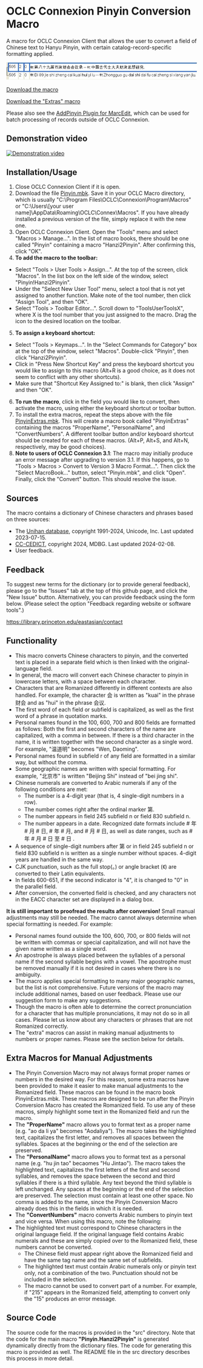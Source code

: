 # OCLC Connexion Pinyin Conversion Macro

A macro for OCLC Connexion Client that allows the user to convert a field of Chinese text
to Hanyu Pinyin, with certain catalog-record-specific formatting applied. 

![image](img/example505.jpg)

[Download the macro](https://github.com/pulibrary/oclcpinyin/releases/latest/download/Pinyin.mbk)

[Download the "Extras" macro](https://github.com/pulibrary/oclcpinyin/releases/latest/download/PinyinExtras.mbk)

Please also see the [AddPinyin Plugin for MarcEdit](https://github.com/pulibrary/addpinyin-marcedit), which can be used for batch processing of records outside of OCLC Connexion. 

## Demonstration video
[![Demonstration video](https://img.youtube.com/vi/xi1LOWUzqU0/0.jpg)](https://youtu.be/xi1LOWUzqU0)

## Installation/Usage

1. Close OCLC Connexion Client if it is open.
2. Download the file [Pinyin.mbk](https://github.com/pulibrary/oclcpinyin/releases/latest/download/Pinyin.mbk). Save it in your OCLC Macro directory, which is usually "C:\Program Files\OCLC\Connexion\Program\Macros" or "C:\Users\\[your user name]\AppData\Roaming\OCLC\Connex\Macros". If you have already installed a previous version of the file, simply replace it with the new one.
3. Open OCLC Connexion Client. Open the "Tools" menu and select "Macros > Manage...". In the list of macro books, there should be one called "Pinyin" containing a macro "Hanzi2Pinyin". After confirming this, click "OK".
4. **To add the macro to the toolbar:**
  - Select "Tools > User Tools > Assign...". At the top of the screen, click "Macros". In the list box on the left side of the window, select "Pinyin!Hanzi2Pinyin".
  - Under the "Select New User Tool" menu, select a tool that is not yet assigned to another function. Make note of the tool number, then click "Assign Tool", and then "OK".
  - Select "Tools > Toolbar Editor...". Scroll down to "ToolsUserToolsX", where X is the tool number that you just assigned to the macro. Drag the icon to the desired location on the toolbar.
5. **To assign a keyboard shortcut:**
  - Select "Tools > Keymaps...". In the "Select Commands for Category" box at the top of the window, select "Macros". Double-click "Pinyin", then click "Hanzi2Pinyin".
  - Click in "Press New Shortcut Key" and press the keyboard shortcut you would like to assign to this macro (Alt+R is a good choice, as it does not seem to conflict with any other shortcuts).
  - Make sure that "Shortcut Key Assigned to:" is blank, then click "Assign" and then "OK". 
6. **To run the macro**, click in the field you would like to convert, then activate the macro, using either the keyboard shortcut or toolbar button.
7. To install the extra macros, repeat the steps above with the file [PinyinExtras.mbk](https://github.com/pulibrary/oclcpinyin/releases/latest/download/PinyinExtras.mbk). This will create a macro book called "PinyinExtras" containing the macros "ProperName", "PersonalName", and "ConvertNumbers". A different toolbar button and/or keyboard shortcut should be created for each of these macros. (Alt+P, Alt+S, and Alt+N, respectively, may be good choices).
8. **Note to users of OCLC Connexion 3.1**: The macro may initially produce an error message after upgrading to version 3.1. If this happens, go to "Tools > Macros > Convert to Version 3 Macro Format...". Then click the "Select MacroBook..." button, select "Pinyin.mbk", and click "Open". Finally, click the "Convert" button. This should resolve the issue.

## Sources
The macro contains a dictionary of Chinese characters and phrases based on three sources:
- The [Unihan database](http://unicode.org/charts/unihan.html), copyright 1991-2024, Unicode, Inc. Last updated 2023-07-15.
- [CC-CEDICT](http://www.mdbg.net/chinese/dictionary?page=cedict), copyright 2024, MDBG. Last updated 2024-02-08.
- User feedback.

## Feedback
To suggest new terms for the dictionary (or to provide general feedback), please go to the "Issues" tab at the top of this github page, and click the "New Issue" button. Alternatively, you can provide feedback using the form below. (Please select the option "Feedback regarding website or software tools".)

https://library.princeton.edu/eastasian/contact 

## Functionality
- This macro converts Chinese characters to pinyin, and the converted text is placed in a separate field which is then linked with the original-language field.
- In general, the macro will convert each Chinese character to pinyin in lowercase letters, with a space between each character.
- Characters that are Romanized differently in different contexts are also handled. For example, the character 会 is written as "kuai" in the phrase 财会 and as "hui" in the phrase 会议.
- The first word of each field or subfield is capitalized, as well as the first word of a phrase in quotation marks.
- Personal names found in the 100, 600, 700 and 800 fields are formatted as follows: Both the first and second characters of the name are capitalized, with a comma in between. If there is a third character in the name, it is written together with the second character as a single word. For example, "温道明" becomes "Wen, Daoming".
- Personal names found in subfield r of any field are formatted in a similar way, but without the comma.
- Some geographic names are written with special formatting. For example, "北京市" is written "Beijing Shi" instead of "bei jing shi".
- Chinese numerals are converted to Arabic numerals if any of the following conditions are met:
  - The number is a 4-digit year (that is, 4 single-digit numbers in a row).
  - The number comes right after the ordinal marker 第.
  - The number appears in field 245 subfield n or field 830 subfield n.
  - The number appears in a date. Recognized date formats include # 年 # 月 # 日, # 年 # 月, and # 月 # 日, as well as date ranges, such as # 年 # 月 # 日 至 # 日 . 
- A sequence of single-digit numbers after 第 or in field 245 subfield n or field 830 subfield n is written as a single number without spaces. 4-digit years are handled in the same way.
- CJK punctuation, such as the full stop(。) or angle bracket (《) are converted to their Latin equivalents.
- In fields 600-651, if the second indicator is "4", it is changed to "0" in the parallel field.
- After conversion, the converted field is checked, and any characters not in the EACC character set are displayed in a dialog box.

**It is still important to proofread the results after conversion!** Small manual adjustments may still be needed. The macro cannot always determine when special formatting is needed. For example:

- Personal names found outside the 100, 600, 700, or 800 fields will not be written with commas or special capitalization, and will not have the given name written as a single word.
- An apostrophe is always placed between the syllables of a personal name if the second syllable begins with a vowel. The apostrophe must be removed manually if it is not desired in cases where there is no ambiguity.
- The macro applies special formatting to many major geographic names, but the list is not comprehensive. Future versions of the macro may include additional names, based on user feedback. Please use our suggestion form to make any suggestions.
- Though the macro is often able to determine the correct pronunciation for a character that has multiple pronunciations, it may not do so in all cases. Please let us know about any characters or phrases that are not Romanized correctly.
- The "extra" macros can assist in making manual adjustments to numbers or proper names. Please see the section below for details. 

## Extra Macros for Manual Adjustments

- The Pinyin Conversion Macro may not always format proper names or numbers in the desired way. For this reason, some extra macros have been provided to make it easier to make manual adjustments to the Romanized field. These macros can be found in the macro book PinyinExtras.mbk. These macros are designed to be run after the Pinyin Conversion Macro has created the Romanized field. To use any of these macros, simply highlight some text in the Romanized field and run the macro.
- The **"ProperName"** macro allows you to format text as a proper name (e.g. "ao da li ya" becomes "Aodaliya"). The macro takes the highlighted text, capitalizes the first letter, and removes all spaces between the syllables. Spaces at the beginning or the end of the selection are preserved.
- The **"PersonalName"** macro allows you to format text as a personal name (e.g. "hu jin tao" becaomes "Hu Jintao"). The macro takes the highlighted text, capitalizes the first letters of the first and second syllables, and removes the space between the second and third syllables if there is a third syllable. Any text beyond the third syllable is left unchanged. Any spaces at the beginning or the end of the selection are preserved. The selection must contain at least one other space. No comma is added to the name, since the Pinyin Conversion Macro already does this in the fields in which it is needed.
- The **"ConvertNumbers"** macro converts Arabic numbers to pinyin text and vice versa. When using this macro, note the following:
- The highlighted text must correspond to Chinese characters in the original language field. If the original language field contains Arabic numerals and these are simply copied over to the Romanized field, these numbers cannot be converted.
  - The Chinese field must appear right above the Romanized field and have the same tag name and the same set of subfields.
  - The highlighted text must contain Arabic numerals only or pinyin text only, not a combination of the two. Punctuation should not be included in the selection.
  - The macro cannot be used to convert part of a number. For example, if "215" appears in the Romanized field, attempting to convert only the "15" produces an error message.

## Source Code
The source code for the macros is provided in the "src" directory.  Note that the code for the main macro **"Pinyin.Hanzi2Pinyin"** is generated dynamically directly from the dictionary files.  The code for generating this macro is provided as well.  The README file in the src directory describes this process in more detail.

